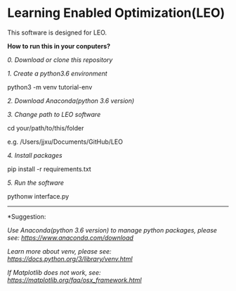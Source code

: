 # Learning Enabled Optimization(LEO)
This software is designed for LEO. 

**How to run this in your conputers?**

*0. Download or clone this repository*

*1. Create a  python3.6 environment*

python3 -m venv tutorial-env

*2. Download Anaconda(python 3.6 version)*

*3. Change path to LEO software*

cd your/path/to/this/folder

e.g. /Users/jjxu/Documents/GitHub/LEO

*4. Install packages*

pip install -r requirements.txt

*5. Run the software*

pythonw interface.py

***********************************************************************************************************************

*Suggestion:

*Use Anaconda(python 3.6 version) to manage python packages, please see: https://www.anaconda.com/download*

*Learn more about venv, please see: https://docs.python.org/3/library/venv.html*

*If Matplotlib does not work, see: https://matplotlib.org/faq/osx_framework.html*


